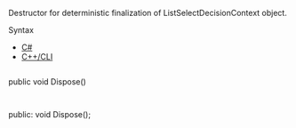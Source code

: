 Destructor for deterministic finalization of ListSelectDecisionContext object.

Syntax

* [C#](#i-syntax-CS)
* [C++/CLI](#i-syntax-CPP2005)

```
```
public void Dispose()
```
```

```
```
public:
void Dispose();
```
```

